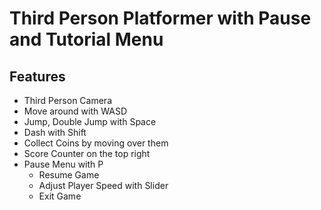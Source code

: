 # Third Person Platformer with Pause and Tutorial Menu


## Features

- Third Person Camera
- Move around with WASD
- Jump, Double Jump with Space
- Dash with Shift
- Collect Coins by moving over them
- Score Counter on the top right
- Pause Menu with P
	- Resume Game
	- Adjust Player Speed with Slider
	- Exit Game 
